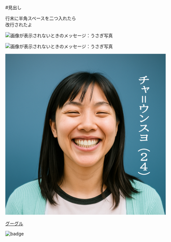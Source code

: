 #見出し

行末に半角スペースを二つ入れたら  
改行されたよ

![画像が表示されないときのメッセージ：うさぎ写真](https://img.freepik.com/free-photo/easter-celebration-with-dreamy-bunny_23-2151246705.jpg?t=st=1721950879~exp=1721954479~hmac=ee8183c9ed2991c5fc1cff222c37bfa6ac06288f64b34c0d817ee7bdc477a730&w=996)

![画像が表示されないときのメッセージ：うさぎ写真](https://jp.freepik.com/photos/%E3%81%86%E3%81%95%E3%81%8E)

![チャ＝ウンスヨさん](https://raw.githubusercontent.com/Tatunoko0411/markdown_practice/refs/heads/main/image/%E3%83%81%E3%83%A3%EF%BC%9D%E3%82%A6%E3%83%B3%E3%82%B9%E3%83%A8.png)


[グーグル](https://www.google.com/)

![badge](https://img.shields.io/badge/i_like-rabbit-pink)
